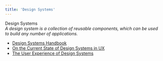 ```yaml
---
title: 'Design Systems'
---
```


Design Systems  
_A design system is a collection of reusable components, which can be used to build any number of applications._

*   [Design Systems Handbook](https://www.designbetter.co/design-systems-handbook)
*   [On the Current State of Design Systems in UX](https://medium.com/innovatemap-current/on-the-current-state-of-design-systems-in-ux-4cd0aa1fad71)
*   [The User Experience of Design Systems](https://runemadsen.com/talks/uxcampcph/)
